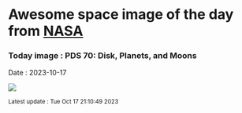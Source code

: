 
# Awesome space image of the day from [NASA](https://api.nasa.gov/)

### Today image : PDS 70: Disk, Planets, and Moons
Date : 2023-10-17

![](https://apod.nasa.gov/apod/image/2310/PDS70_ALMA_960.jpg)

<small>Latest update : Tue Oct 17 21:10:49 2023</small>
        